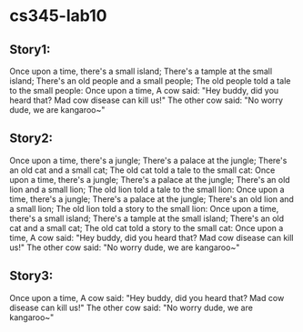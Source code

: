 # cs345-lab10

## Story1: 
Once upon a time, there's a small island; There's a tample at the small island; There's an old people and a small people; The old people told a tale to the small people: Once upon a time, A cow said: "Hey buddy, did you heard that? Mad cow disease can kill us!" The other cow said: "No worry dude, we are kangaroo~"

## Story2: 
Once upon a time, there's a jungle; There's a palace at the jungle; There's an old cat and a small cat; The old cat told a tale to the small cat: Once upon a time, there's a jungle; There's a palace at the jungle; There's an old lion and a small lion; The old lion told a tale to the small lion: Once upon a time, there's a jungle; There's a palace at the jungle; There's an old lion and a small lion; The old lion told a story to the small lion: Once upon a time, there's a small island; There's a tample at the small island; There's an old cat and a small cat; The old cat told a story to the small cat: Once upon a time, A cow said: "Hey buddy, did you heard that? Mad cow disease can kill us!" The other cow said: "No worry dude, we are kangaroo~"

## Story3: 
Once upon a time, A cow said: "Hey buddy, did you heard that? Mad cow disease can kill us!" The other cow said: "No worry dude, we are kangaroo~"
